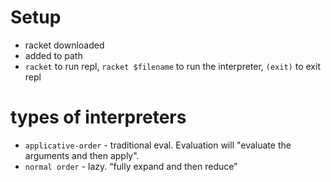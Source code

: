 # Setup

* racket downloaded
* added to path
* `racket` to run repl, `racket $filename` to run the interpreter, `(exit)` to exit repl

# types of interpreters
* `applicative-order` - traditional eval. Evaluation will "evaluate the arguments and then apply".
* `normal order` - lazy. “fully expand and then reduce”